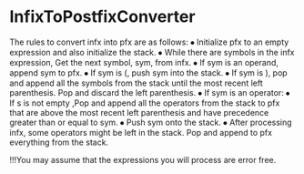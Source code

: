 # InfixToPostfixConverter
The rules to convert infx into pfx are as follows:
⦁	Initialize pfx to an empty expression and also initialize the stack.
⦁	While there are symbols in the infx expression, Get the next symbol, sym, from infx.
⦁	If sym is an operand, append sym to pfx.
⦁	If sym is (, push sym into the stack.
⦁	If sym is ), pop and append all the symbols from the stack until the most recent left parenthesis. Pop and discard the left parenthesis.
⦁	If sym is an operator:
⦁	If s is not empty ,Pop and append all the operators from the stack to pfx that are above the most recent left parenthesis and have precedence greater than or equal to sym.
⦁	Push sym onto the stack.
⦁	After processing infx, some operators might be left in the stack. Pop and append to pfx everything from the stack.

!!!You may assume that the expressions you will process are error free.
